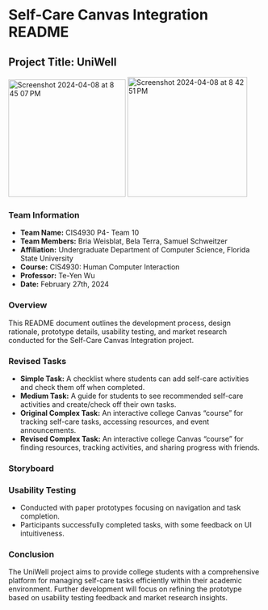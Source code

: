 # Self-Care Canvas Integration README

## Project Title: UniWell
<img width="232" alt="Screenshot 2024-04-08 at 8 45 07 PM" src="https://github.com/belaterraa/team10/assets/156029422/321ca7cf-ba96-4710-88d8-ebb7ddc9c50b">

<img width="237" alt="Screenshot 2024-04-08 at 8 42 51 PM" src="https://github.com/belaterraa/team10/assets/156029422/40f62a14-c260-4b53-a7cd-3cfd25110343">

### Team Information
- **Team Name:** CIS4930 P4- Team 10
- **Team Members:** Bria Weisblat, Bela Terra, Samuel Schweitzer
- **Affiliation:** Undergraduate Department of Computer Science, Florida State University
- **Course:** CIS4930: Human Computer Interaction
- **Professor:** Te-Yen Wu
- **Date:** February 27th, 2024

### Overview
This README document outlines the development process, design rationale, prototype details, usability testing, and market research conducted for the Self-Care Canvas Integration project.

### Revised Tasks
- **Simple Task:** A checklist where students can add self-care activities and check them off when completed.
- **Medium Task:** A guide for students to see recommended self-care activities and create/check off their own tasks.
- **Original Complex Task:** An interactive college Canvas “course” for tracking self-care tasks, accessing resources, and event announcements.
- **Revised Complex Task:** An interactive college Canvas “course” for finding resources, tracking activities, and sharing progress with friends.

### Storyboard

### Usability Testing
- Conducted with paper prototypes focusing on navigation and task completion.
- Participants successfully completed tasks, with some feedback on UI intuitiveness.

### Conclusion
The UniWell project aims to provide college students with a comprehensive platform for managing self-care tasks efficiently within their academic environment. Further development will focus on refining the prototype based on usability testing feedback and market research insights.


